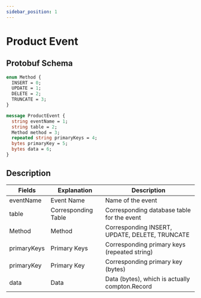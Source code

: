 ```yaml
---
sidebar_position: 1
---
```


# Product Event
## Protobuf Schema
``` proto
enum Method {
  INSERT = 0;
  UPDATE = 1;
  DELETE = 2;
  TRUNCATE = 3;
}

message ProductEvent {
  string eventName = 1;
  string table = 2;
  Method method = 3;
  repeated string primaryKeys = 4;
  bytes primaryKey = 5;
  bytes data = 6;
}
```
## Description
| Fields       | Explanation         | Description                                    |
|--------------|---------------------|------------------------------------------------|
| eventName    | Event Name          | Name of the event                              |
| table        | Corresponding Table | Corresponding database table for the event     |
| Method       | Method              | Corresponding INSERT, UPDATE, DELETE, TRUNCATE |
| primaryKeys  | Primary Keys        | Corresponding primary keys (repeated string)   |
| primaryKey   | Primary Key         | Corresponding primary key (bytes)              |
| data         | Data                | Data (bytes), which is actually compton.Record |
